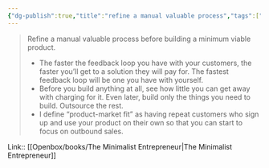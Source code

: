 ```yaml
---
{"dg-publish":true,"title":"refine a manual valuable process","tags":["quotes"],"date":"2024-04-02T09:04:13+03:00","modified_at":"2024-07-25T11:29:38+03:00","aliases":"refine a manual valuable process","dg-path":"/quotes/202404020907.md","permalink":"/quotes/202404020907/","dgPassFrontmatter":true}
---
```



> Refine a manual valuable process before building a minimum viable product.
> - The faster the feedback loop you have with your customers, the faster you’ll get to a solution they will pay for. The fastest feedback loop will be one you have with yourself.
> - Before you build anything at all, see how little you can get away with charging for it. Even later, build only the things you need to build. Outsource the rest.
> - I define “product-market fit” as having repeat customers who sign up and use your product on their own so that you can start to focus on outbound sales. 


Link:: [[Openbox/books/The Minimalist Entrepreneur|The Minimalist Entrepreneur]]

